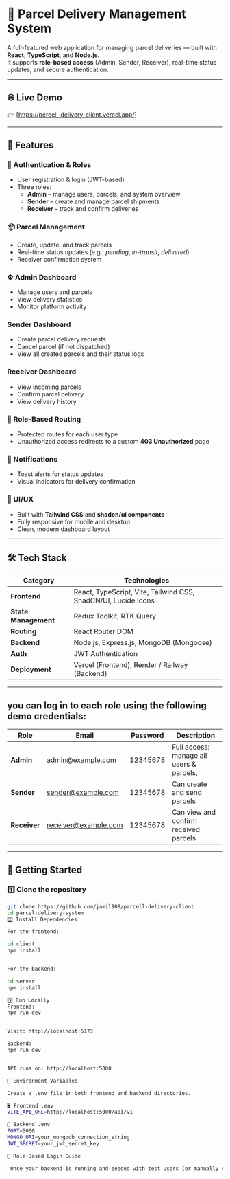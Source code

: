 # 🚚 Parcel Delivery Management System

A full-featured web application for managing parcel deliveries — built with **React**, **TypeScript**, and **Node.js**.  
It supports **role-based access** (Admin, Sender, Receiver), real-time status updates, and secure authentication.

---

## 🌐 Live Demo
👉 [https://percell-delivery-client.vercel.app/]

---

## 🧩 Features

### 🔐 Authentication & Roles
- User registration & login (JWT-based)
- Three roles:
  - **Admin** – manage users, parcels, and system overview  
  - **Sender** – create and manage parcel shipments  
  - **Receiver** – track and confirm deliveries  

### 📦 Parcel Management
- Create, update, and track parcels  
- Real-time status updates (e.g., *pending*, *in-transit*, *delivered*)  
- Receiver confirmation system  

### ⚙️ Admin Dashboard
- Manage users and parcels  
- View delivery statistics  
- Monitor platform activity  
### Sender Dashboard
- Create parcel delivery requests
- Cancel parcel (if not dispatched)
- View all created parcels and their status logs
### Receiver Dashboard
- View incoming parcels
- Confirm parcel delivery
- View delivery history

### 🚦 Role-Based Routing
- Protected routes for each user type  
- Unauthorized access redirects to a custom **403 Unauthorized** page  

### 💬 Notifications
- Toast alerts for status updates  
- Visual indicators for delivery confirmation  

### 🎨 UI/UX
- Built with **Tailwind CSS** and **shadcn/ui components**  
- Fully responsive for mobile and desktop  
- Clean, modern dashboard layout  

---

## 🛠️ Tech Stack

| Category | Technologies |
|-----------|---------------|
| **Frontend** | React, TypeScript, Vite, Tailwind CSS, ShadCN/UI, Lucide Icons |
| **State Management** | Redux Toolkit, RTK Query |
| **Routing** | React Router DOM |
| **Backend** | Node.js, Express.js, MongoDB (Mongoose) |
| **Auth** | JWT Authentication |
| **Deployment** | Vercel (Frontend), Render / Railway (Backend) |

---

## you can log in to each role using the following demo credentials:

|  Role         | Email                  | Password | Description   
|---------------|------------------------|----------|------------------------------------------|
|  **Admin**    | admin@example.com      | 12345678 | Full access: manage all users & parcels, |
| **Sender**    | sender@example.com     | 12345678 | Can create and send parcels              |
| **Receiver**  | receiver@example.com   | 12345678 | Can view and confirm received parcels    |

---

## 🚀 Getting Started

### 1️⃣ Clone the repository
```bash
git clone https://github.com/jamil908/parcell-delivery-client
cd parcel-delivery-system
2️⃣ Install Dependencies

For the frontend:

cd client
npm install


For the backend:

cd server
npm install

3️⃣ Run Locally
Frontend:
npm run dev


Visit: http://localhost:5173

Backend:
npm run dev


API runs on: http://localhost:5000

🔑 Environment Variables

Create a .env file in both frontend and backend directories.

🖥️ Frontend .env
VITE_API_URL=http://localhost:5000/api/v1

🧠 Backend .env
PORT=5000
MONGO_URI=your_mongodb_connection_string
JWT_SECRET=your_jwt_secret_key

👤 Role-Based Login Guide

 Once your backend is running and seeded with test users (or manually created via registration)
